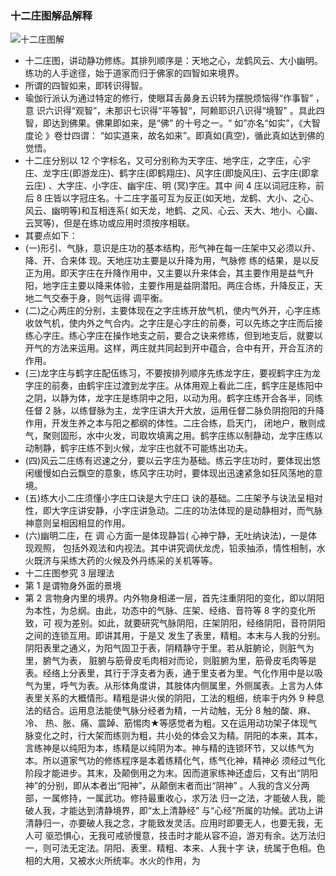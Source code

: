 ### 十二庄图解品解释
![十二庄图解](./img/emeishierzhuangpingjietu.jpg)
*  十二庄图，讲动静功修练。其排列顺序是：天地之心，龙鹤风云、大小幽明。练功的人手途径，始于道家而归于佛家的四智如来境界。
*  所谓的四智如来，即转识得智。
*  瑜伽行派认为通过特定的修行，使眼耳舌鼻身五识转为摆脱烦恼得“作事智” ，意 识六识得“观智”，未那识七识得“平等智“，阿赖耶识八识得“境智” 。具此四智，即达到佛果。佛果即如来，是“佛” 的十号之一。“ 如”亦名“如实”，《大智度论 》卷廿四谓： “如实道来，故名如来”。即真如(真空)，循此真如达到佛的觉悟。
*  十二庄分别以 12 个字标名，又可分别称为天字庄、地字庄，之字庄，心宇庄、龙字庄(即游龙庄)、鹤字庄(即鹤翔庄)、风字庄(即旋风庄)、云字庄(即拿云庄) 、大字庄、小字庄、幽宇庄、明 (冥)字庄。其中 间 4 庄以词冠庄称，前后 8 庄皆以字冠庄名。十二庄字虽可互为反正(如天地，龙鹤、大小、之心、风云、幽明等)和互相连系( 如天龙，地鹤、之风、心云、天大、地小、心幽、云冥等)，但是在练功或应用时须按序相联。
*  其要点如下：
*  (一)形引、气脉，意识是庄功的基本结构，形气神在每一庄架中又必须以升、降、开、合来体 现。天地庄功主要是以升降为用，气脉修 练的结果，是以反正为用。即天字庄在升降作用中，又主要以升来体会，其主要作用是益气升阳，地字庄主要以降来体验，主要作用是益阴潜阳。两庄合练，升降反正，天地二气交泰于身，则气运得 调平衡。
*  (二)之心两庄的分别，主要体现在之字庄练开放气机，使内气外开，心字庄练收敛气机，使内外之气合内。之字庄是心字庄的前奏，可以先练之字庄而后接练心字庄。练心字庄在操作地支之前，要合之诀来修练，但到地支后，就要以开气的方法来运用。这样，两庄就共同起到开中蕴合，合中有开，开合互济的作用。
*  (三)龙字庄与鹤字庄配伍练习，不要按排列顺序先练龙字庄，要视鹤字庄为龙字庄的前奏，由鹤宇庄过渡到龙字庄。从体用观上看此二庄，鹤字庄是练阳中之阴，以静为体，龙字庄是练阴中之阳，以动为用。鹤字庄练开合各半，同练任督 2 脉，以练督脉为主，龙字庄讲大开大放，运用任督二脉负阴抱阳的升降作用，开发生养之本与阳之都纲的体性。二庄合练，启天门， 闭地户，散则成气，聚则固形，水中火发，司取坎填离之用。鹤字庄练以制静动，龙字庄练以动制静，鹤宇庄练不到火候，龙宇庄也就不可能练出功夫。
*  (四)风云二庄练有迟速之分，要以云字庄为基础。练云字庄功时，要体现出悠闲缓慢如白云飘空的意象，练风字庄功时，要体现出迅速紧急如狂风荡地的意境。
*  (五)练大小二庄须懂小字庄口诀是大宁庄口 诀的基础。二庄架予与诀法呈相对性，即大字庄讲安静，小字庄讲急动。二庄的功法体现的是动静相对，而气脉神意则呈相因相显的作用。
*  (六)幽明二庄，在 调 心方面一是体现静旨( 心神宁静，无吐纳诀法)，一是体现观照， 包括外观法和内视法。其中讲究调伏龙虎，铅汞抽添，情性相制，水火既济与采练大药的火候及外丹练采的关机等等。
*  十二庄图参究 3 层理法
*  第 1 是谓物身外面的景境
*  第 2 言物身内里的境界。内外物身相递一层，首先注重阴阳的变化，即以阴阳为本性，为总纲。由此，功态中的气脉、庄架、经络、音符等 8 字的变化所致，可 视为差别。如此，就要研究气脉阴阳，庄架阴阳，经络阴阳，音符阴阳之间的连锁互用。即讲其用，于是又 发生了表里，精粗。本末与人我的分别。阴阳表里之通义，为阳气固卫于表，阴精静守于里。若从脏腑论，则脏气为里，腑气为表， 脏腑与筋骨皮毛肉相对而论，则脏腑为里，筋骨皮毛肉等是表。经络上分表里，其行于浮支者为表，通于里支者为里。气化作用中是以吸气为里，呼气为表。从形体角度讲，其肢体内侧属里，外侧属表。上言为人体表里关系的大概情形。精粗是讲火侯的阴阳，工法的粗细，统率于内外 9 种息法的结合。运用息法能使气脉分经者为精，一片动触，无分 8 触的酸、麻、冷、 热、胀、痛、震踔、筋惕肉★等感觉者为粗。又在运用动功架子体现气脉变化之时，行大架而练则为粗，共小处的体会又为精。阴阳的本来，其本，言练神是以纯阳为本，练精是以纯阴为本。神与精的连锁环节，又以练气为本。所以道家气功的修练程序是本着练精化气，练气化神，精神必 须经过气化阶段才能进步。其末，及颠倒用之为末。因而道家练神还虚后，又有出“阴阳神”的分别，即从本者出“阳神”，从颠倒末者而出“阴神” 。人我的含义分两部，一属修持，一属武功。修持最重收心，求万法 归一之法，才能破人我，能破人我，才能达到清静境界，即“太上清静经” 与“心经”所属的功候。武功上讲清静归一，亦要破人我之念，才能致发灵活。应用时即要无人，也要无我，无人可 驱恐惧心，无我可戒骄慢意，技击时才能从容不迫，游刃有余。达万法归一，则可法无定法。阴阳、表里、精粗、本来、人我十字 诀，统属于色相。色相的大用，又被水火所统率。水火的作用，为